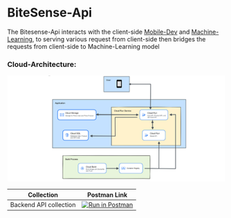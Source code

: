 # BiteSense-Api

The Bitesense-Api interacts with the client-side [Mobile-Dev](https://github.com/BiteSense/mobile-dev) and [Machine-Learning](https://github.com/BiteSense/object-detection-model-development), to serving various request from client-side then bridges the requests from client-side to Machine-Learning model

### Cloud-Architecture:

![cloud_arch](assets/cloud_architecture.png)

|       Collection       |                                                                                                                                                                   Postman Link                                                                                                                                                                    |
| :--------------------: | :-----------------------------------------------------------------------------------------------------------------------------------------------------------------------------------------------------------------------------------------------------------------------------------------------------------------------------------------------: |
| Backend API collection | [![Run in Postman](https://run.pstmn.io/button.svg)](https://god.gw.postman.com/run-collection/23098382-29753a34-0729-4aea-9324-2080d7026097?action=collection%2Ffork&source=rip_markdown&collection-url=entityId%3D23098382-29753a34-0729-4aea-9324-2080d7026097%26entityType%3Dcollection%26workspaceId%3D8d48ecb2-5360-4889-a18a-58ed2c0cd770) |
